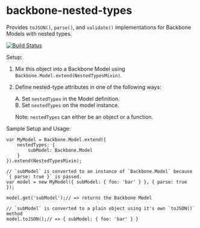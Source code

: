 # backbone-nested-types

Provides `toJSON()`, `parse()`, and `validate()` implementations for Backbone Models with nested types.

[![Build Status](https://travis-ci.org/Cormant-Incorporated/backbone-nested-types.svg?branch=master)](https://travis-ci.org/Cormant-Incorporated/backbone-nested-types)

Setup:

1. Mix this object into a Backbone Model using `Backbone.Model.extend(NestedTypesMixin)`.
2. Define nested-type attributes in one of the following ways:
    
    A. Set `nestedTypes` in the Model definition.  
    B. Set `nestedTypes` on the model instance.
    
    Note: `nestedTypes` can either be an object or a function.
    

Sample Setup and Usage:

```
var MyModel = Backbone.Model.extend({
    nestedTypes: {
        subModel: Backbone.Model
    }
}).extend(NestedTypesMixin);

// `subModel` is converted to an instance of `Backbone.Model` because `{ parse: true }` is passed.
var model = new MyModel({ subModel: { foo: 'bar' } }, { parse: true });

model.get('subModel');// => returns the Backbone Model

// `subModel` is converted to a plain object using it's own `toJSON()` method
model.toJSON();// => { subModel: { foo: 'bar' } }
```
